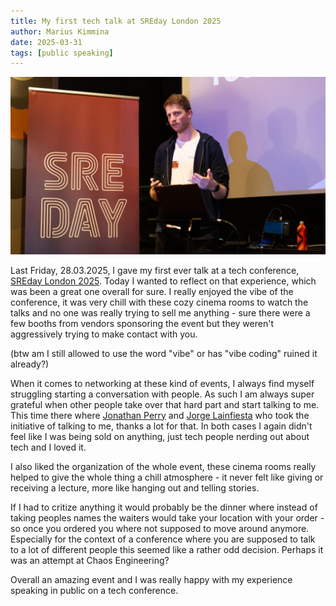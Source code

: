 ```yaml
---
title: My first tech talk at SREday London 2025
author: Marius Kimmina
date: 2025-03-31
tags: [public speaking]
---
```


![image](./talk.jpg "Me talking on the stage")

Last Friday, 28.03.2025, I gave my first ever talk at a tech conference, [SREday London 2025](https://sreday.com/2025-london-q1/).
Today I wanted to reflect on that experience, which was been a great one overall for sure. I really enjoyed the vibe of the conference,
it was very chill with these cozy cinema rooms to watch the talks and no one was really trying to sell me anything - sure there were a few booths
from vendors sponsoring the event but they weren't aggressively trying to make contact with you.

(btw am I still allowed to use the word "vibe" or has "vibe coding" ruined it already?)

When it comes to networking at these kind of events, I always find myself struggling starting a conversation with people.
As such I am always super grateful when other people take over that hard part and start talking to me. This time there where
[Jonathan Perry](https://www.linkedin.com/in/yonch/) and [Jorge Lainfiesta](https://www.linkedin.com/in/jrlainfiesta/) who took the initiative of talking to me, thanks a lot for that.
In both cases I again didn't feel like I was being sold on anything, just tech people nerding out about tech and I loved it.

I also liked the organization of the whole event, these cinema rooms really helped to give the whole thing a chill atmosphere - it never felt like
giving or receiving a lecture, more like hanging out and telling stories.

If I had to critize anything it would probably be the dinner where instead of taking peoples names the waiters would take your location with your order - so once you
ordered you where not supposed to move around anymore. Especially for the context of a conference where you are supposed to talk to a lot of different people this seemed like
a rather odd decision. Perhaps it was an attempt at Chaos Engineering?

Overall an amazing event and I was really happy with my experience speaking in public on a tech conference.
